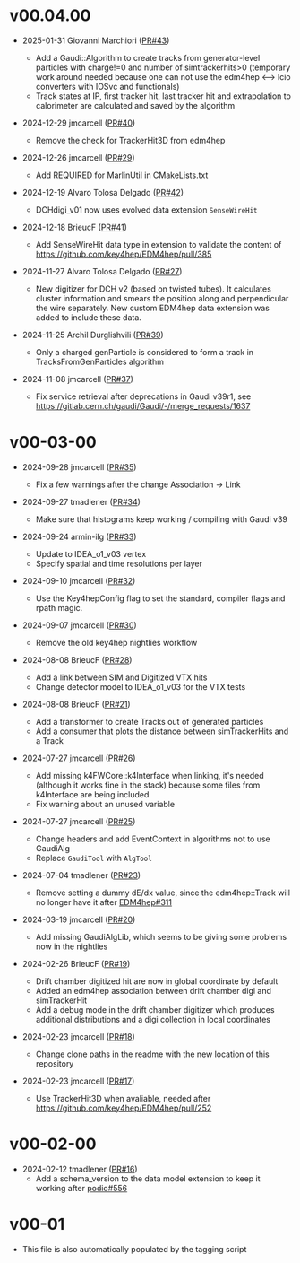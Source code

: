 # v00.04.00

* 2025-01-31 Giovanni Marchiori ([PR#43](https://github.com/key4hep/k4RecTracker/pull/43))
  - Add a Gaudi::Algorithm to create tracks from generator-level particles with charge!=0 and number of simtrackerhits>0 (temporary work around needed because one can not use the edm4hep <--> lcio converters with IOSvc and functionals)
  - Track states at IP, first tracker hit, last tracker hit and extrapolation to calorimeter are calculated and saved by the algorithm

* 2024-12-29 jmcarcell ([PR#40](https://github.com/key4hep/k4RecTracker/pull/40))
  - Remove the check for TrackerHit3D from edm4hep

* 2024-12-26 jmcarcell ([PR#29](https://github.com/key4hep/k4RecTracker/pull/29))
  - Add REQUIRED for MarlinUtil in CMakeLists.txt

* 2024-12-19 Alvaro Tolosa Delgado ([PR#42](https://github.com/key4hep/k4RecTracker/pull/42))
  - DCHdigi_v01 now uses evolved data extension `SenseWireHit`

* 2024-12-18 BrieucF ([PR#41](https://github.com/key4hep/k4RecTracker/pull/41))
  - Add SenseWireHit data type in extension to validate the content of https://github.com/key4hep/EDM4hep/pull/385

* 2024-11-27 Alvaro Tolosa Delgado ([PR#27](https://github.com/key4hep/k4RecTracker/pull/27))
  - New digitizer for DCH v2 (based on twisted tubes). It calculates cluster information and smears the position along and perpendicular the wire separately. New custom EDM4hep data extension was added to include these data.

* 2024-11-25 Archil Durglishvili ([PR#39](https://github.com/key4hep/k4RecTracker/pull/39))
  - Only a charged genParticle is considered to form a track in TracksFromGenParticles algorithm

* 2024-11-08 jmcarcell ([PR#37](https://github.com/key4hep/k4RecTracker/pull/37))
  - Fix service retrieval after deprecations in Gaudi v39r1, see https://gitlab.cern.ch/gaudi/Gaudi/-/merge_requests/1637

# v00-03-00

* 2024-09-28 jmcarcell ([PR#35](https://github.com/key4hep/k4RecTracker/pull/35))
  - Fix a few warnings after the change Association -> Link

* 2024-09-27 tmadlener ([PR#34](https://github.com/key4hep/k4RecTracker/pull/34))
  - Make sure that histograms keep working / compiling with Gaudi v39

* 2024-09-24 armin-ilg ([PR#33](https://github.com/key4hep/k4RecTracker/pull/33))
  - Update to IDEA_o1_v03 vertex
  - Specify spatial and time resolutions per layer

* 2024-09-10 jmcarcell ([PR#32](https://github.com/key4hep/k4RecTracker/pull/32))
  - Use the Key4hepConfig flag to set the standard, compiler flags and rpath magic.

* 2024-09-07 jmcarcell ([PR#30](https://github.com/key4hep/k4RecTracker/pull/30))
  - Remove the old key4hep nightlies workflow

* 2024-08-08 BrieucF ([PR#28](https://github.com/key4hep/k4RecTracker/pull/28))
  - Add a link between SIM and Digitized VTX hits
  - Change detector model to IDEA_o1_v03 for the VTX tests

* 2024-08-08 BrieucF ([PR#21](https://github.com/key4hep/k4RecTracker/pull/21))
  - Add a transformer to create Tracks out of generated particles
  - Add a consumer that plots the distance between simTrackerHits and a Track

* 2024-07-27 jmcarcell ([PR#26](https://github.com/key4hep/k4RecTracker/pull/26))
  - Add missing k4FWCore::k4Interface when linking, it's needed (although it works fine in the stack) because some files from k4Interface are being included
  - Fix warning about an unused variable

* 2024-07-27 jmcarcell ([PR#25](https://github.com/key4hep/k4RecTracker/pull/25))
  - Change headers and add EventContext in algorithms not to use GaudiAlg
  - Replace `GaudiTool` with `AlgTool`

* 2024-07-04 tmadlener ([PR#23](https://github.com/key4hep/k4RecTracker/pull/23))
  - Remove setting a dummy dE/dx value, since the edm4hep::Track will no longer have it after [EDM4hep#311](https://github.com/key4hep/EDM4hep/pull/311)

* 2024-03-19 jmcarcell ([PR#20](https://github.com/key4hep/k4RecTracker/pull/20))
  - Add missing GaudiAlgLib, which seems to be giving some problems now in the nightlies

* 2024-02-26 BrieucF ([PR#19](https://github.com/key4hep/k4RecTracker/pull/19))
  - Drift chamber digitized hit are now in global coordinate by default
  - Added an edm4hep association between drift chamber digi and simTrackerHit 
  - Add a debug mode in the drift chamber digitizer which produces additional distributions and a digi collection in local coordinates

* 2024-02-23 jmcarcell ([PR#18](https://github.com/key4hep/k4RecTracker/pull/18))
  - Change clone paths in the readme with the new location of this repository

* 2024-02-23 jmcarcell ([PR#17](https://github.com/key4hep/k4RecTracker/pull/17))
  - Use TrackerHit3D when avaliable, needed after https://github.com/key4hep/EDM4hep/pull/252

# v00-02-00

* 2024-02-12 tmadlener ([PR#16](https://github.com/key4hep/k4RecTracker/pull/16))
  - Add a schema_version to the data model extension to keep it working after [podio#556](https://github.com/AIDASoft/podio/pull/556)

# v00-01

* This file is also automatically populated by the tagging script